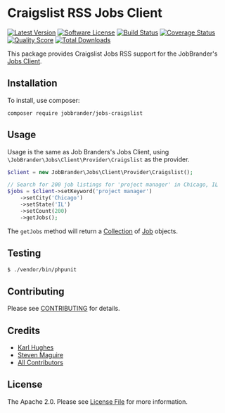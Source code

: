 # Craigslist RSS Jobs Client

[![Latest Version](https://img.shields.io/github/release/JobBrander/jobs-craigslist.svg?style=flat-square)](https://github.com/JobBrander/jobs-craigslist/releases)
[![Software License](https://img.shields.io/badge/license-APACHE%202.0-brightgreen.svg?style=flat-square)](LICENSE.md)
[![Build Status](https://img.shields.io/travis/JobBrander/jobs-craigslist/master.svg?style=flat-square&1)](https://travis-ci.org/JobBrander/jobs-craigslist)
[![Coverage Status](https://img.shields.io/scrutinizer/coverage/g/JobBrander/jobs-craigslist.svg?style=flat-square)](https://scrutinizer-ci.com/g/JobBrander/jobs-craigslist/code-structure)
[![Quality Score](https://img.shields.io/scrutinizer/g/JobBrander/jobs-craigslist.svg?style=flat-square)](https://scrutinizer-ci.com/g/JobBrander/jobs-craigslist)
[![Total Downloads](https://img.shields.io/packagist/dt/jobbrander/jobs-craigslist.svg?style=flat-square)](https://packagist.org/packages/jobbrander/jobs-craigslist)

This package provides Craigslist Jobs RSS support for the JobBrander's
[Jobs Client](https://github.com/JobBrander/jobs-common).

## Installation

To install, use composer:

```
composer require jobbrander/jobs-craigslist
```

## Usage

Usage is the same as Job Branders's Jobs Client, using `\JobBrander\Jobs\Client\Provider\Craigslist` as the provider.

```php
$client = new JobBrander\Jobs\Client\Provider\Craigslist();

// Search for 200 job listings for 'project manager' in Chicago, IL
$jobs = $client->setKeyword('project manager')
    ->setCity('Chicago')
    ->setState('IL')
    ->setCount(200)
    ->getJobs();
```

The `getJobs` method will return a [Collection](https://github.com/JobBrander/jobs-common/blob/master/src/Collection.php) of [Job](https://github.com/JobBrander/jobs-common/blob/master/src/Job.php) objects.

## Testing

``` bash
$ ./vendor/bin/phpunit
```

## Contributing

Please see [CONTRIBUTING](https://github.com/jobbrander/jobs-craigslist/blob/master/CONTRIBUTING.md) for details.

## Credits

- [Karl Hughes](https://github.com/karllhughes)
- [Steven Maguire](https://github.com/stevenmaguire)
- [All Contributors](https://github.com/jobbrander/jobs-craigslist/contributors)

## License

The Apache 2.0. Please see [License File](https://github.com/jobbrander/jobs-craigslist/blob/master/LICENSE) for more information.
